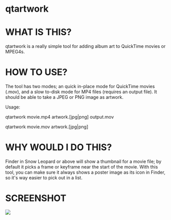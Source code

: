 qtartwork
=============

WHAT IS THIS?
=============

qtartwork is a really simple tool for adding album art to QuickTime movies or MPEG4s.

HOW TO USE?
===========

The tool has two modes; an quick in-place mode for QuickTime movies (.mov), and a slow to-disk mode for MP4 files (requires an output file). It should be able to take a JPEG or PNG image as artwork.

Usage:

qtartwork movie.mp4 artwork.[jpg|png] output.mov

qtartwork movie.mov artwork.[jpg|png]

WHY WOULD I DO THIS?
====================

Finder in Snow Leopard or above will show a thumbnail for a movie file; by default it picks a frame or keyframe near the start of the movie. With this tool, you can make sure it always shows a poster image as its icon in Finder, so it's way easier to pick out in a list.

SCREENSHOT
=============

[![](http://highcaffeinecontent.com/cloud/images/da0e1e1ca88a15e76f71794a27fe721f.png)](http://highcaffeinecontent.com/cloud/images/da0e1e1ca88a15e76f71794a27fe721f.png)
